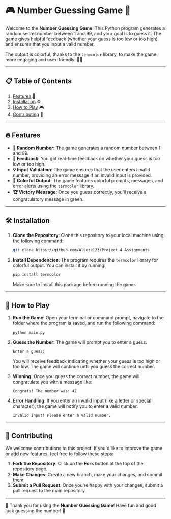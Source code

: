 # 🎮 **Number Guessing Game** 🎲

Welcome to the **Number Guessing Game**! This Python program generates a random secret number between 1 and 99, and your goal is to guess it. The game gives helpful feedback (whether your guess is too low or too high) and ensures that you input a valid number.

The output is colorful, thanks to the `termcolor` library, to make the game more engaging and user-friendly. 🎨✨

---

## 📋 **Table of Contents**
1. [Features](#features) 🎉
2. [Installation](#installation) ⚙️
3. [How to Play](#how-to-play) 🎮
4. [Contributing](#contributing) 🤝

---

## 🔥 **Features**
- **🎯 Random Number**: The game generates a random number between 1 and 99.
- **🧩 Feedback**: You get real-time feedback on whether your guess is too low or too high.
- **💡 Input Validation**: The game ensures that the user enters a valid number, providing an error message if an invalid input is provided.
- **🌈 Colorful Output**: The game features colorful prompts, messages, and error alerts using the `termcolor` library.
- **🏆 Victory Message**: Once you guess correctly, you’ll receive a congratulatory message in green.

---

## 🛠️ **Installation**

1. **Clone the Repository**:
    Clone this repository to your local machine using the following command:

    ```bash
    git clone https://github.com/Aleeze123/Project_4_Assignments
    ```

2. **Install Dependencies**:
    The program requires the `termcolor` library for colorful output. You can install it by running:

    ```bash
    pip install termcolor
    ```

    Make sure to install this package before running the game.

---

## 🚀 **How to Play**

1. **Run the Game**:
    Open your terminal or command prompt, navigate to the folder where the program is saved, and run the following command:

    ```bash
    python main.py
    ```

2. **Guess the Number**:
    The game will prompt you to enter a guess:

    ```plaintext
    Enter a guess:
    ```

    You will receive feedback indicating whether your guess is too high or too low. The game will continue until you guess the correct number.

3. **Winning**:
    Once you guess the correct number, the game will congratulate you with a message like:

    ```plaintext
    Congrats! The number was: 42
    ```

4. **Error Handling**:
    If you enter an invalid input (like a letter or special character), the game will notify you to enter a valid number.

    ```plaintext
    Invalid input! Please enter a valid number.
    ```

---

## 🤝 **Contributing**

We welcome contributions to this project! If you'd like to improve the game or add new features, feel free to follow these steps:

1. **Fork the Repository**: Click on the **Fork** button at the top of the repository page.
2. **Make Changes**: Create a new branch, make your changes, and commit them.
3. **Submit a Pull Request**: Once you're happy with your changes, submit a pull request to the main repository.

---

🎉 Thank you for using the **Number Guessing Game**! Have fun and good luck guessing the number! 🎯
